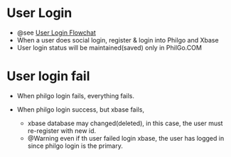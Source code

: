 # User Login



* @see [User Login Flowchat](https://docs.google.com/drawings/d/1KIF1dG8AqVWj5qQ6Y5PS3SeMZRJ50JAK5d1hdje4flc/edit)
* When a user does social login, register & login into Philgo and Xbase
* User login status will be maintained(saved) only in PhilGo.COM



# User login fail


* When philgo login fails, everything fails.

* When philgo login success, but xbase fails,

    * xbase database may changed(deleted), in this case, the user must re-register with new id.
    * @Warning even if th user failed login xbase, the user has logged in since philgo login is the primary.
